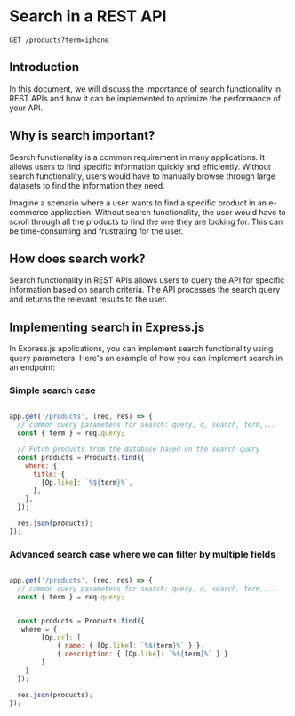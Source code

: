 # Search in a REST API

```http
GET /products?term=iphone
```

## Introduction

In this document, we will discuss the importance of search functionality in REST APIs and how it can be implemented to optimize the performance of your API.

## Why is search important?

Search functionality is a common requirement in many applications. It allows users to find specific information quickly and efficiently. Without search functionality, users would have to manually browse through large datasets to find the information they need.

Imagine a scenario where a user wants to find a specific product in an e-commerce application. Without search functionality, the user would have to scroll through all the products to find the one they are looking for. This can be time-consuming and frustrating for the user.

## How does search work?

Search functionality in REST APIs allows users to query the API for specific information based on search criteria. The API processes the search query and returns the relevant results to the user.

## Implementing search in Express.js

In Express.js applications, you can implement search functionality using query parameters. Here's an example of how you can implement search in an endpoint:


### Simple search case

```javascript

app.get('/products', (req, res) => {
  // common query parameters for search: query, q, search, term,...
  const { term } = req.query;

  // Fetch products from the database based on the search query
  const products = Products.find({
    where: {
      title: {
        [Op.like]: `%${term}%`,
      },
    },
  });

  res.json(products);
});

```

### Advanced search case where we can filter by multiple fields

```javascript

app.get('/products', (req, res) => {
  // common query parameters for search: query, q, search, term,...
  const { term } = req.query;


  const products = Products.find({
   where = {
        [Op.or]: [
            { name: { [Op.like]: `%${term}%` } },
            { description: { [Op.like]: `%${term}%` } }
        ]
    }
  });

  res.json(products);
});

```
